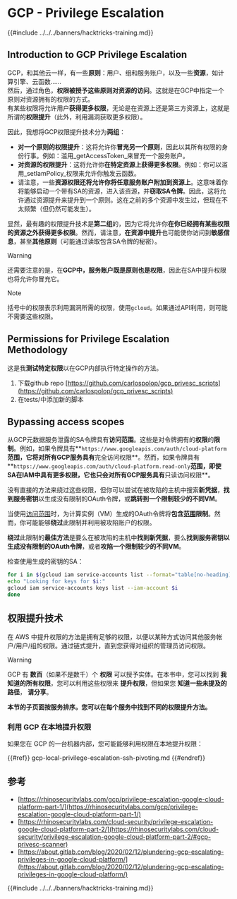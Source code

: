 # GCP - Privilege Escalation

{{#include ../../../banners/hacktricks-training.md}}

## Introduction to GCP Privilege Escalation <a href="#introduction-to-gcp-privilege-escalation" id="introduction-to-gcp-privilege-escalation"></a>

GCP，和其他云一样，有一些**原则**：用户、组和服务账户，以及一些**资源**，如计算引擎、云函数……\
然后，通过角色，**权限被授予这些原则对资源的访问**。这就是在GCP中指定一个原则对资源拥有的权限的方式。\
有某些权限将允许用户**获得更多权限**，无论是在资源上还是第三方资源上，这就是所谓的**权限提升**（此外，利用漏洞获取更多权限）。

因此，我想将GCP权限提升技术分为**两组**：

- **对一个原则的权限提升**：这将允许你**冒充另一个原则**，因此以其所有权限的身份行事。例如：滥用_getAccessToken_来冒充一个服务账户。
- **对资源的权限提升**：这将允许你**在特定资源上获得更多权限**。例如：你可以滥用_setIamPolicy_权限来允许你触发云函数。
- 请注意，一些**资源权限还将允许你将任意服务账户附加到资源上**。这意味着你将能够启动一个带有SA的资源，进入该资源，并**窃取SA令牌**。因此，这将允许通过资源提升来提升到一个原则。这在之前的多个资源中发生过，但现在不太频繁（但仍然可能发生）。

显然，最有趣的权限提升技术是**第二组**的，因为它将允许你**在你已经拥有某些权限的资源之外获得更多权限**。然而，请注意，**在资源中提升**也可能使你访问到**敏感信息**，甚至**其他原则**（可能通过读取包含SA令牌的秘密）。

> [!WARNING]
> 还需要注意的是，在**GCP中，服务账户既是原则也是权限**，因此在SA中提升权限也将允许你冒充它。

> [!NOTE]
> 括号中的权限表示利用漏洞所需的权限，使用`gcloud`。如果通过API利用，则可能不需要这些权限。

## Permissions for Privilege Escalation Methodology

这是我**测试特定权限**以在GCP内部执行特定操作的方法。

1. 下载github repo [https://github.com/carlospolop/gcp_privesc_scripts](https://github.com/carlospolop/gcp_privesc_scripts)
2. 在tests/中添加新的脚本

## Bypassing access scopes <a href="#bypassing-access-scopes" id="bypassing-access-scopes"></a>

从GCP元数据服务泄露的SA令牌具有**访问范围**。这些是对令牌拥有的**权限**的**限制**。例如，如果令牌具有**`https://www.googleapis.com/auth/cloud-platform`**范围，它将对所有GCP服务具有**完全访问权限**。然而，如果令牌具有**`https://www.googleapis.com/auth/cloud-platform.read-only`**范围，即使SA在IAM中具有更多权限，它也只会对所有GCP服务具有**只读访问权限**。

没有直接的方法来绕过这些权限，但你可以尝试在被攻陷的主机中搜索**新凭据**，**找到服务密钥**以生成没有限制的OAuth令牌，或**跳转到一个限制较少的不同VM**。

当使用[访问范围](https://cloud.google.com/compute/docs/access/service-accounts#accesscopesiam)时，为计算实例（VM）生成的OAuth令牌将**包含**[**范围**](https://oauth.net/2/scope/)**限制**。然而，你可能能够**绕过**此限制并利用被攻陷账户的权限。

**绕过**此限制的**最佳方法**是要么在被攻陷的主机中**找到新凭据**，要么**找到服务密钥以生成没有限制的OAuth令牌**，或者**攻陷一个限制较少的不同VM**。

检查使用生成的密钥的SA：
```bash
for i in $(gcloud iam service-accounts list --format="table[no-heading](email)"); do
echo "Looking for keys for $i:"
gcloud iam service-accounts keys list --iam-account $i
done
```
## 权限提升技术

在 AWS 中提升权限的方法是拥有足够的权限，以便以某种方式访问其他服务帐户/用户/组的权限。通过链式提升，直到您获得对组织的管理员访问权限。

> [!WARNING]
> GCP 有 **数百**（如果不是数千）个 **权限** 可以授予实体。在本书中，您可以找到 **我知道的所有权限**，您可以利用这些权限来 **提升权限**，但如果您 **知道一些未提及的路径**， **请分享**。

**本节的子页面按服务排序。您可以在每个服务中找到不同的权限提升方法。**

### 利用 GCP 在本地提升权限

如果您在 GCP 的一台机器内部，您可能能够利用权限在本地提升权限：

{{#ref}}
gcp-local-privilege-escalation-ssh-pivoting.md
{{#endref}}

## 参考

- [https://rhinosecuritylabs.com/gcp/privilege-escalation-google-cloud-platform-part-1/](https://rhinosecuritylabs.com/gcp/privilege-escalation-google-cloud-platform-part-1/)
- [https://rhinosecuritylabs.com/cloud-security/privilege-escalation-google-cloud-platform-part-2/](https://rhinosecuritylabs.com/cloud-security/privilege-escalation-google-cloud-platform-part-2/#gcp-privesc-scanner)
- [https://about.gitlab.com/blog/2020/02/12/plundering-gcp-escalating-privileges-in-google-cloud-platform/](https://about.gitlab.com/blog/2020/02/12/plundering-gcp-escalating-privileges-in-google-cloud-platform/)

{{#include ../../../banners/hacktricks-training.md}}
